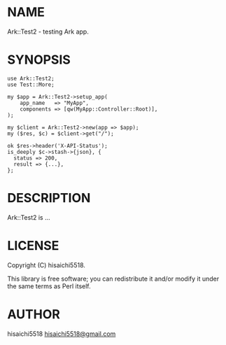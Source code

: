 # NAME

Ark::Test2 - testing Ark app.

# SYNOPSIS

    use Ark::Test2;
    use Test::More;

    my $app = Ark::Test2->setup_app(
        app_name   => "MyApp",
        components => [qw(MyApp::Controller::Root)],
    );

    my $client = Ark::Test2->new(app => $app);
    my ($res, $c) = $client->get("/");

    ok $res->header('X-API-Status');
    is_deeply $c->stash->{json}, {
      status => 200,
      result => {...},
    };

# DESCRIPTION

Ark::Test2 is ...

# LICENSE

Copyright (C) hisaichi5518.

This library is free software; you can redistribute it and/or modify
it under the same terms as Perl itself.

# AUTHOR

hisaichi5518 <hisaichi5518@gmail.com>
